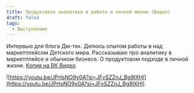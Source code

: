 ```yaml
---
title: Продуктовая аналитика в работе и личной жизни (Видео)
draft: false
tags:
  - Выступление
---
```

Интервью для блога Дм-тех. Делюсь опытом работы в над маркетплейсом Детского мира. Рассказываю про аналитику в маркетплейсе и обычном бизнесе. О продуктовом подходе в личной жизни.  [Копия на ВК Видео](https://vk.ru/video7492795_456239086) 

![https://youtu.be/JPrtsNO9y0A?si=JFvSZZnJ_Bg9lXHl](https://youtu.be/JPrtsNO9y0A?si=JFvSZZnJ_Bg9lXHl)

   
